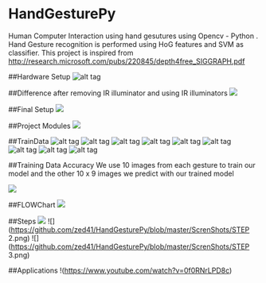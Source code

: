 # HandGesturePy
Human Computer Interaction using hand gesutures using Opencv - Python .
Hand Gesture recognition is performed using HoG features and SVM as classifier.
This project is inspired from http://research.microsoft.com/pubs/220845/depth4free_SIGGRAPH.pdf

##Hardware Setup
![alt tag](https://github.com/zed41/HandGesturePy/blob/master/ScrenShots/hardware_setup.png)

##Difference after removing IR illuminator and using IR illuminators
![](https://github.com/zed41/HandGesturePy/blob/master/ScrenShots/cam_different.png)

##Final Setup
![](https://github.com/zed41/HandGesturePy/blob/master/ScrenShots/final_setup.jpg)

##Project Modules
![](https://github.com/zed41/HandGesturePy/blob/master/ScrenShots/project_modules.png)

##TrainData
![alt tag](https://github.com/zed41/HandGesturePy/blob/master/TrainData2/1_1.jpg)
![alt tag](https://github.com/zed41/HandGesturePy/blob/master/TrainData2/2_1.jpg)
![alt tag](https://github.com/zed41/HandGesturePy/blob/master/TrainData2/3_1.jpg)
![alt tag](https://github.com/zed41/HandGesturePy/blob/master/TrainData2/4_1.jpg)
![alt tag](https://github.com/zed41/HandGesturePy/blob/master/TrainData2/5_1.jpg)
![alt tag](https://github.com/zed41/HandGesturePy/blob/master/TrainData2/6_1.jpg)
![alt tag](https://github.com/zed41/HandGesturePy/blob/master/TrainData2/7_1.jpg)
![alt tag](https://github.com/zed41/HandGesturePy/blob/master/TrainData2/8_1.jpg)
![alt tag](https://github.com/zed41/HandGesturePy/blob/master/TrainData2/9_1.jpg)

##Training Data Accuracy
  We use 10 images from each gesture to train our model and the other 10 x 9 images we predict with  our trained model
  

 ![](https://github.com/zed41/HandGesturePy/blob/master/ScrenShots/Screenshot%20from%202016-05-31%2019_35_51.png)
 
##FLOWChart
![](https://github.com/zed41/HandGesturePy/blob/master/ScrenShots/FLOWCHART.png)

##Steps
![](https://github.com/zed41/HandGesturePy/blob/master/ScrenShots/STEP1.png)
![](https://github.com/zed41/HandGesturePy/blob/master/ScrenShots/STEP 2.png)
![](https://github.com/zed41/HandGesturePy/blob/master/ScrenShots/STEP 3.png)

##Applications
!(https://www.youtube.com/watch?v=0f0RNrLPD8c)
